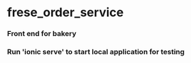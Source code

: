 # frese_order_service
### Front end for bakery
### Run 'ionic serve' to start local application for testing
